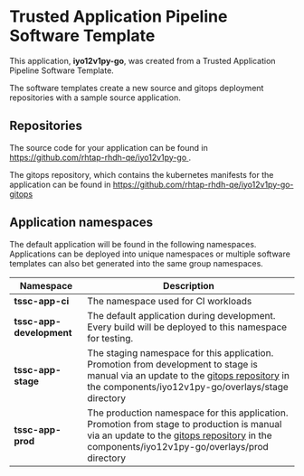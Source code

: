 # Trusted Application Pipeline Software Template

This application, **iyo12v1py-go**, was created from a Trusted Application Pipeline Software Template.

The software templates create a new source and gitops deployment repositories with a sample source application. 

## Repositories

The source code for your application can be found in [https://github.com/rhtap-rhdh-qe/iyo12v1py-go ](https://github.com/rhtap-rhdh-qe/iyo12v1py-go ).
 
The gitops repository, which contains the kubernetes manifests for the application can be found in 
[https://github.com/rhtap-rhdh-qe/iyo12v1py-go-gitops ](https://github.com/rhtap-rhdh-qe/iyo12v1py-go-gitops ) 

## Application namespaces 

The default application will be found in the following namespaces. Applications can be deployed into unique namespaces or multiple software templates can also bet generated into the same group namespaces.  

|  Namespace   |  Description   |  
| -------- | -------- |
| **tssc-app-ci** | The namespace used for CI workloads |
| **tssc-app-development** | The default application during development. Every build will be deployed to this namespace for testing. |
| **tssc-app-stage** | The staging namespace for this application. Promotion from development to stage is manual via an update to the [gitops repository](https://github.com/rhtap-rhdh-qe/iyo12v1py-go-gitops ) in the components/iyo12v1py-go/overlays/stage directory |
| **tssc-app-prod** | The production namespace for this application. Promotion from stage to production is manual via an update to the [gitops repository](https://github.com/rhtap-rhdh-qe/iyo12v1py-go-gitops ) in the components/iyo12v1py-go/overlays/prod directory |